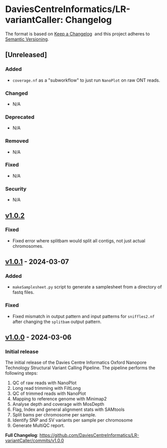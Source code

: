# DaviesCentreInformatics/LR-variantCaller: Changelog

The format is based on [Keep a Changelog](https://keepachangelog.com/en/1.0.0/) 
and this project adheres to
[Semantic Versioning](https://semver.org/spec/v2.0.0.html).

## [Unreleased]

### Added

- `coverage.nf` as a "subworkflow" to just run `NanoPlot` on raw ONT reads.

### Changed

- N/A

### Deprecated

- N/A

### Removed

- N/A

### Fixed

- N/A

### Security

- N/A

## [v1.0.2](https://github.com/DaviesCentreInformatics/LR-variantCaller/releases/tag/v1.0.2)

### Fixed

- Fixed error where splitbam would split all contigs, not just actual chromosomes.

## [v1.0.1](https://github.com/DaviesCentreInformatics/LR-variantCaller/releases/tag/v1.0.1) - 2024-03-07

### Added

- `makeSamplesheet.py` script to generate a samplesheet from a directory of fastq files.

### Fixed

- Fixed mismatch in output pattern and input patterns for `sniffles2.nf` after changing the `splitbam` output pattern.

## [v1.0.0](https://github.com/DaviesCentreInformatics/LR-variantCaller/releases/tag/v1.0.0) - 2024-03-06

### Initial release

The initial release of the Davies Centre Informatics Oxford Nanopore Technology Structural Variant Calling Pipeline.
The pipeline performs the following steps:

1. QC of raw reads with NanoPlot
2. Long read trimming with FiltLong
3. QC of trimmed reads with NanoPlot
4. Mapping to reference genome with Minimap2
5. Analyse depth and coverage with MosDepth
6. Flag, Index and general alignment stats with SAMtools
7. Split bams per chromosome per sample.
8. Identify SNP and SV variants per sample per chromosome
9. Generate MultiQC report.

**Full Changelog**: https://github.com/DaviesCentreInformatics/LR-variantCaller/commits/v1.0.0
 